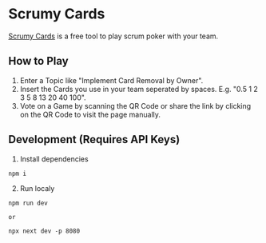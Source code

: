 # Scrumy Cards

[Scrumy Cards](https://scrumy.cards) is a free tool to play scrum poker with your team.

## How to Play

1. Enter a Topic like "Implement Card Removal by Owner".
2. Insert the Cards you use in your team seperated by spaces. E.g. "0.5 1 2 3 5 8 13 20 40 100".
3. Vote on a Game by scanning the QR Code or share the link by clicking on the QR Code to visit the page manually.

## Development (Requires API Keys)

1. Install dependencies

```
npm i
```

2. Run localy

```
npm run dev

or

npx next dev -p 8080
```
